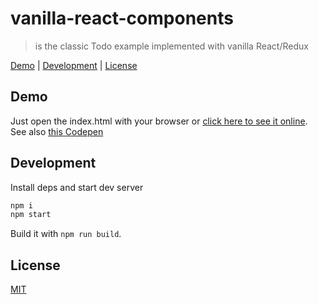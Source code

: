 # vanilla-react-components

> is the classic Todo example implemented with vanilla React/Redux

[Demo](#demo) |
[Development](#development) |
[License](#license)

## Demo

Just open the index.html with your browser or [click here to see it online](http://g14n.info/vanilla-react-components).
See also [this Codepen](http://codepen.io/fibo/full/vxbaqL/)

## Development

Install deps and start dev server

```bash
npm i
npm start
```

Build it with `npm run build`.

## License

[MIT](http://g14n.info/mit-license/)


